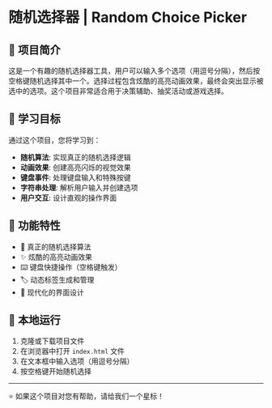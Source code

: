 # 随机选择器 | Random Choice Picker

## 📖 项目简介

这是一个有趣的随机选择器工具，用户可以输入多个选项（用逗号分隔），然后按空格键随机选择其中一个。选择过程包含炫酷的高亮动画效果，最终会突出显示被选中的选项。这个项目非常适合用于决策辅助、抽奖活动或游戏选择。

## 🎯 学习目标

通过这个项目，您将学习到：

- **随机算法**: 实现真正的随机选择逻辑
- **动画效果**: 创建高亮闪烁的视觉效果
- **键盘事件**: 处理键盘输入和特殊按键
- **字符串处理**: 解析用户输入并创建选项
- **用户交互**: 设计直观的操作界面

## 🚀 功能特性

- 🎲 真正的随机选择算法
- ✨ 炫酷的高亮动画效果
- ⌨️ 键盘快捷操作（空格键触发）
- 🏷️ 动态标签生成和管理
- 🎨 现代化的界面设计

## 🔧 本地运行

1. 克隆或下载项目文件
2. 在浏览器中打开 `index.html` 文件
3. 在文本框中输入选项（用逗号分隔）
4. 按空格键开始随机选择

---

⭐ 如果这个项目对您有帮助，请给我们一个星标！